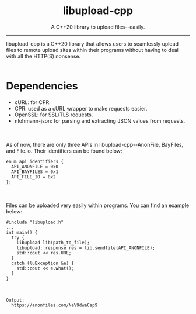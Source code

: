 <h1 align="center">libupload-cpp</h1></center>
<p align="center">A C++20 library to upload files--easily.</p>
<hr>
libupload-cpp is a C++20 library that allows users to seamlessly upload files to remote upload sites within their programs without having to deal with all the HTTP(S) nonsense.
<br><br>

<h1>Dependencies</h1>
<ul>
  <li>cURL: for CPR.</li>
  <li>CPR: used as a cURL wrapper to make requests easier.</li>
  <li>OpenSSL: for SSL/TLS requests.</li>
  <li>nlohmann-json: for parsing and extracting JSON values from requests.</li>
</ul>

<br><br>
As of now, there are only three APIs in libupload-cpp--AnonFile, BayFiles, and File.io. Their identifiers can be found below:

```
enum api_identifiers {
  API_ANONFILE = 0x0
  API_BAYFILES = 0x1
  API_FILE_IO = 0x2
};
```

<br><br>
Files can be uploaded very easily within programs. You can find an example below:

```
#include "libupload.h"
...
int main() {
  try {
    libupload lib(path_to_file);
    libupload::response res = lib.sendfile(API_ANONFILE);
    std::cout << res.URL;
  }
  catch (luException &e) {
    std::cout << e.what();
  }
}
```

<br>

```
Output:
  https://anonfiles.com/NaV9dwaCap9
```
